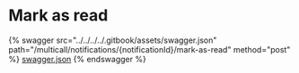 # Mark as read

{% swagger src="../../../../.gitbook/assets/swagger.json" path="/multicall/notifications/{notificationId}/mark-as-read" method="post" %}
[swagger.json](../../../../.gitbook/assets/swagger.json)
{% endswagger %}
